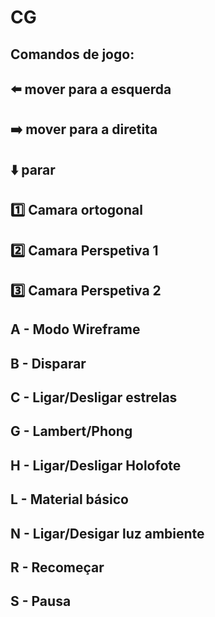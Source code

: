 # CG

Comandos de jogo:
-------------------------------------------
   :arrow_left:    mover para a esquerda   
-------------------------------------------
   :arrow_right:   mover para a diretita   
-------------------------------------------
   :arrow_down:           parar            
-------------------------------------------
   :one:         Camara ortogonal      
-------------------------------------------    
   :two:        Camara Perspetiva 1    
-------------------------------------------
   :three:       Camara Perspetiva 2    
-------------------------------------------
   A -            Modo Wireframe       
-------------------------------------------
   B -                Disparar         
-------------------------------------------
   C -         Ligar/Desligar estrelas 
-------------------------------------------
   G -             Lambert/Phong       
-------------------------------------------
   H -        Ligar/Desligar Holofote          
-------------------------------------------
   L -           Material básico       
-------------------------------------------
   N -       Ligar/Desigar luz ambiente
-------------------------------------------
   R -              Recomeçar          
-------------------------------------------
   S -                Pausa            
-------------------------------------------
